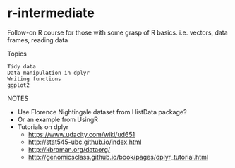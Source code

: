 # r-intermediate
Follow-on R course for those with some grasp of R basics. i.e. vectors, data frames, reading data

Topics

    Tidy data
    Data manipulation in dplyr
    Writing functions
    ggplot2

NOTES

- Use Florence Nightingale dataset from HistData package?
- Or an example from UsingR
- Tutorials on dplyr
    + https://www.udacity.com/wiki/ud651
    + http://stat545-ubc.github.io/index.html
    + http://kbroman.org/dataorg/
    + http://genomicsclass.github.io/book/pages/dplyr_tutorial.html